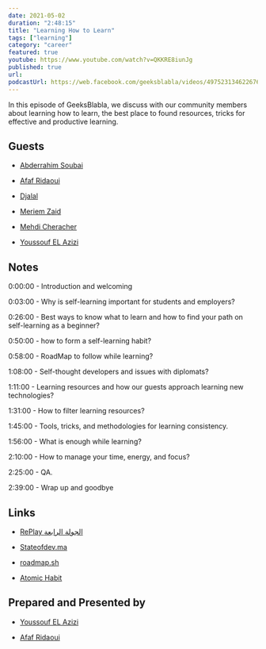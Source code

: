 ```yaml
---
date: 2021-05-02
duration: "2:48:15"
title: "Learning How to Learn"
tags: ["learning"]
category: "career"
featured: true
youtube: https://www.youtube.com/watch?v=QKKRE8iunJg
published: true
url:
podcastUrl: https://web.facebook.com/geeksblabla/videos/497523134622676
---
```


In this episode of GeeksBlabla, we discuss with our community members about learning how to learn, the best place to found resources, tricks for effective and productive learning.

## Guests

- [Abderrahim Soubai](https://www.facebook.com/zizwar0nline)

- [Afaf Ridaoui](https://twitter.com/_iamaf)

- [Djalal](https://twitter.com/enlamp)

- [Meriem Zaid](https://www.facebook.com/MeriemZaid)

- [Mehdi Cheracher](https://twitter.com/Mehdi_Cheracher)

- [Youssouf EL Azizi](https://elazizi.com/)

## Notes

0:00:00 - Introduction and welcoming

0:03:00 - Why is self-learning important for students and employers?

0:26:00 - Best ways to know what to learn and how to find your path on self-learning as a beginner?

0:50:00 - how to form a self-learning habit?

0:58:00 - RoadMap to follow while learning?

1:08:00 - Self-thought developers and issues with diplomats?

1:11:00 - Learning resources and how our guests approach learning new technologies?

1:31:00 - How to filter learning resources?

1:45:00 - Tools, tricks, and methodologies for learning consistency.

1:56:00 - What is enough while learning?

2:10:00 - How to manage your time, energy, and focus?

2:25:00 - QA.

2:39:00 - Wrap up and goodbye

## Links

- [RePlay الجولة الرابعة](https://ridaouiafaf.wordpress.com/2021/04/24/replay-round-4/)

- [Stateofdev.ma](https://stateofdev.ma/#learning--education)

- [roadmap.sh](https://roadmap.sh/)

- [Atomic Habit](https://englishbook.ma/products/atomic-habits-english-books)

## Prepared and Presented by

- [Youssouf EL Azizi](https://elazizi.com/)

- [Afaf Ridaoui](https://twitter.com/_iamaf)
